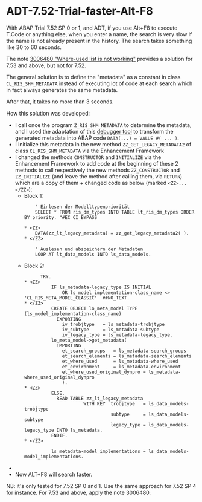 # ADT-7.52-Trial-faster-Alt-F8
With ABAP Trial 7.52 SP 0 or 1, and ADT, if you use Alt+F8 to execute T.Code or anything else, when you enter a name, the search is very slow if the name is not already present in the history. The search takes something like 30 to 60 seconds.

The note [3006480 "Where-used list is not working"](https://launchpad.support.sap.com/#/notes/3006480) provides a solution for 7.53 and above, but not for 7.52.

The general solution is to define the "metadata" as a constant in class `CL_RIS_SHM_METADATA` instead of executing lot of code at each search which in fact always generates the same metadata.

After that, it takes no more than 3 seconds.

How this solution was developed:
- I call once the program `Z_RIS_SHM_METADATA` to determine the metadata, and I used the adaptation of this [debugger tool](https://github.com/sandraros/abap_debugger_data_view_extension) to transform the generated metadata into ABAP code `DATA(...) = VALUE #( ... )`.
- I initialize this metadata in the new method `ZZ_GET_LEGACY_METADATA2` of class `CL_RIS_SHM_METADATA` via the Enhancement Framework
- I changed the methods `CONSTRUCTOR` and `INITIALIZE` via the Enhancement Framework to add code at the beginning of these 2 methods to call respectively the new methods `ZZ_CONSTRUCTOR` and `ZZ_INITIALIZE` (and leave the method after calling them, via `RETURN`) which are a copy of them + changed code as below (marked `<ZZ>...</ZZ>`):
  - Block 1:
    ```
        " Einlesen der Modelltypenpriorität
        SELECT * FROM ris_dm_types INTO TABLE lt_ris_dm_types ORDER BY priority. "#EC CI_BYPASS
    
    * <ZZ>
        DATA(zz_lt_legacy_metadata) = zz_get_legacy_metadata2( ).
    * </ZZ>
    
        " Auslesen und abspeichern der Metadaten
        LOOP AT lt_data_models INTO ls_data_models.
    ```
  - Block 2:
    ```
          TRY.
    * <ZZ>
              IF ls_metadata-legacy_type IS INITIAL
                  OR ls_model_implementation-class_name <> 'CL_RIS_META_MODEL_CLASSIC'  ##NO_TEXT.
    * </ZZ>
              CREATE OBJECT lo_meta_model TYPE (ls_model_implementation-class_name)
                EXPORTING
                  iv_trobjtype   = ls_metadata-trobjtype
                  iv_subtype     = ls_metadata-subtype
                  iv_legacy_type = ls_metadata-legacy_type.
              lo_meta_model->get_metadata(
                IMPORTING
                  et_search_groups   = ls_metadata-search_groups
                  et_search_elements = ls_metadata-search_elements
                  et_where_used      = ls_metadata-where_used
                  et_environment     = ls_metadata-environment
                  et_where_used_original_dynpro = ls_metadata-where_used_original_dynpro
                  ).
    * <ZZ>
              ELSE.
                READ TABLE zz_lt_legacy_metadata
                          WITH KEY  trobjtype   = ls_data_models-trobjtype
                                    subtype     = ls_data_models-subtype
                                    legacy_type = ls_data_models-legacy_type INTO ls_metadata.
              ENDIF.
    * </ZZ>
    
              ls_metadata-model_implementations = ls_data_models-model_implementations.
    ```
- 
- Now ALT+F8 will search faster.

NB: it's only tested for 7.52 SP 0 and 1. Use the same approach for 7.52 SP 4 for instance. For 7.53 and above, apply the note 3006480.
